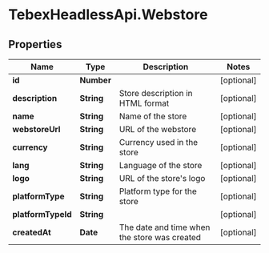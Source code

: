 # TebexHeadlessApi.Webstore

## Properties

Name | Type | Description | Notes
------------ | ------------- | ------------- | -------------
**id** | **Number** |  | [optional] 
**description** | **String** | Store description in HTML format | [optional] 
**name** | **String** | Name of the store | [optional] 
**webstoreUrl** | **String** | URL of the webstore | [optional] 
**currency** | **String** | Currency used in the store | [optional] 
**lang** | **String** | Language of the store | [optional] 
**logo** | **String** | URL of the store&#39;s logo | [optional] 
**platformType** | **String** | Platform type for the store | [optional] 
**platformTypeId** | **String** |  | [optional] 
**createdAt** | **Date** | The date and time when the store was created | [optional] 


